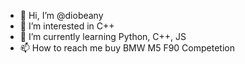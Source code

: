 - 👋 Hi, I’m @diobeany
- 👀 I’m interested in C++
- 🌱 I’m currently learning Python, C++, JS
- 📫 How to reach me buy BMW M5 F90 Competetion

<!---
diobeany/diobeany is a ✨ special ✨ repository because its `README.md` (this file) appears on your GitHub profile.
You can click the Preview link to take a look at your changes.
--->
